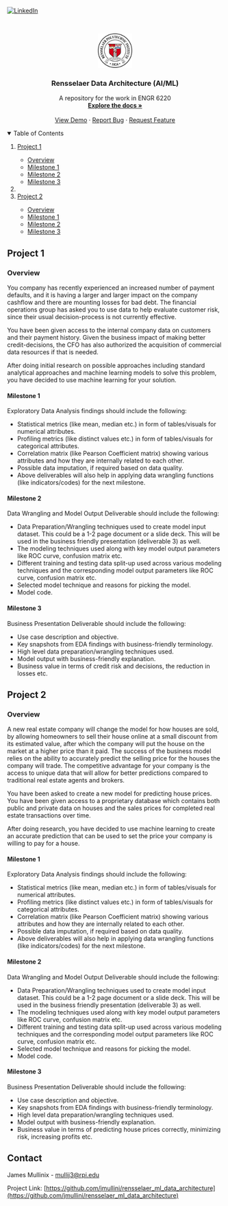 <!--
*** Thanks for checking out the Best-README-Template. If you have a suggestion
*** that would make this better, please fork the repo and create a pull request
*** or simply open an issue with the tag "enhancement".
*** Thanks again! Now go create something AMAZING! :D
-->



<!-- PROJECT SHIELDS -->
<!--
*** I'm using markdown "reference style" links for readability.
*** Reference links are enclosed in brackets [ ] instead of parentheses ( ).
*** See the bottom of this document for the declaration of the reference variables
*** for contributors-url, forks-url, etc. This is an optional, concise syntax you may use.
*** https://www.markdownguide.org/basic-syntax/#reference-style-links
-->
<!--[![Contributors][contributors-shield]][contributors-url]
[![Forks][forks-shield]][forks-url]
[![Stargazers][stars-shield]][stars-url]
[![Issues][issues-shield]][issues-url]
[![MIT License][license-shield]][license-url]-->
[![LinkedIn][linkedin-shield]](https://www.linkedin.com/in/james-mullinix-281787161/)



<!-- PROJECT LOGO -->
<br />
<p align="center">
  <a href="https://github.com/jmullini/rensselaer_ml_data_architecture">
    <img src="images/rens.png" alt="Logo" width="80" height="80">
  </a>

  <h3 align="center">Rensselaer Data Architecture (AI/ML)</h3>

  <p align="center">
    A repository for the work in ENGR 6220
    <br />
    <a href="https://github.com/jmullini/rensselaer_ml_data_architecture"><strong>Explore the docs »</strong></a>
    <br />
    <br />
    <a href="https://github.com/jmullini/rensselaer_ml_data_architecture">View Demo</a>
    ·
    <a href="https://github.com/jmullini/rensselaer_ml_data_architecture">Report Bug</a>
    ·
    <a href="https://github.com/jmullini/rensselaer_ml_data_architecture">Request Feature</a>
  </p>
</p>



<!-- TABLE OF CONTENTS -->
<details open="open">
  <summary>Table of Contents</summary>
  <ol>
    <li>
      <a href="#project-1">Project 1</a>
    </li>
    <ul>
        <li><a href="#overview">Overview</a></li>
        <li><a href="#milestone-1">Milestone 1</a></li>
        <li><a href="#milestone-2">Milestone 2</a></li>
        <li><a href="#milestone-3">Milestone 3</a></li>
      </ul>
    <li>
      <li><a href="#project-2">Project 2</a></li>
      <ul>
        <li><a href="#overview">Overview</a></li>
        <li><a href="#milestone-1">Milestone 1</a></li>
        <li><a href="#milestone-1">Milestone 2</a></li>
        <li><a href="#milestone-1">Milestone 3</a></li>
      </ul>
    </li>
    <!--
    <li><a href="#usage">Usage</a></li>
    <li><a href="#roadmap">Roadmap</a></li>
    <li><a href="#contributing">Contributing</a></li>
    <li><a href="#license">License</a></li>
    <li><a href="#contact">Contact</a></li>
    <li><a href="#acknowledgements">Acknowledgements</a></li>
    -->
  </ol>
</details>



<!-- ABOUT THE PROJECT -->
## Project 1

### Overview 

You company has recently experienced an increased number of payment defaults, and it is having a larger and larger impact on the company cashflow and there are mounting losses for bad debt. The financial operations group has asked you to use data to help evaluate customer risk, since their usual decision-process is not currently effective.

You have been given access to the internal company data on customers and their payment history. Given the business impact of making better credit-decisions, the CFO has also authorized the acquisition of commercial data resources if that is needed.

After doing initial research on possible approaches including standard analytical approaches and machine learning models to solve this problem, you have decided to use machine learning for your solution.

#### Milestone 1

Exploratory Data Analysis findings should include the following:

  * Statistical metrics (like mean, median etc.) in form of tables/visuals for numerical attributes.
  * Profiling metrics (like distinct values etc.) in form of tables/visuals for categorical attributes.
  * Correlation matrix (like Pearson Coefficient matrix) showing various attributes and how they are internally related to each other.
  * Possible data imputation, if required based on data quality.
  * Above deliverables will also help in applying data wrangling functions (like indicators/codes) for the next milestone.

#### Milestone 2

Data Wrangling and Model Output Deliverable should include the following:

  * Data Preparation/Wrangling techniques used to create model input dataset. This could be a 1-2 page document or a slide deck. This will be used in the business friendly presentation (deliverable 3) as well.
  * The modeling techniques used along with key model output parameters like ROC curve, confusion matrix etc.
  * Different training and testing data split-up used across various modeling techniques and the corresponding model output parameters like ROC curve, confusion matrix etc.
  * Selected model technique and reasons for picking the model.
  *  Model code.

#### Milestone 3

Business Presentation Deliverable should include the following:

  * Use case description and objective.
  * Key snapshots from EDA findings with business-friendly terminology.
  * High level data preparation/wrangling techniques used.
  * Model output with business-friendly explanation.
  * Business value in terms of credit risk and decisions, the reduction in losses etc.


## Project 2

### Overview

A new real estate company will change the model for how houses are sold, by allowing homeowners to sell their house online at a small discount from its estimated value, after which the company will put the house on the market at a higher price than it paid. The success of the business model relies on the ability to accurately predict the selling price for the houses the company will trade. The competitive advantage for your company is the access to unique data that will allow for better predictions compared to traditional real estate agents and brokers.

You have been asked to create a new model for predicting house prices. You have been given access to a proprietary database which contains both public and private data on houses and the sales prices for completed real estate transactions over time.

After doing research, you have decided to use machine learning to create an accurate prediction that can be used to set the price your company is willing to pay for a house.

#### Milestone 1

Exploratory Data Analysis findings should include the following:

  * Statistical metrics (like mean, median etc.) in form of tables/visuals for numerical attributes.
  * Profiling metrics (like distinct values etc.) in form of tables/visuals for categorical attributes.
  * Correlation matrix (like Pearson Coefficient matrix) showing various attributes and how they are internally related to each other.
  * Possible data imputation, if required based on data quality.
  * Above deliverables will also help in applying data wrangling functions (like indicators/codes) for the next milestone.

#### Milestone 2

Data Wrangling and Model Output Deliverable should include the following:

  * Data Preparation/Wrangling techniques used to create model input dataset. This could be a 1-2 page document or a slide deck. This will be used in the business friendly presentation (deliverable 3) as well.
  * The modeling techniques used along with key model output parameters like ROC curve, confusion matrix etc.
  * Different training and testing data split-up used across various modeling techniques and the corresponding model output parameters like ROC curve, confusion matrix etc.
  * Selected model technique and reasons for picking the model.
  *  Model code.

#### Milestone 3

Business Presentation Deliverable should include the following:

  * Use case description and objective.
  * Key snapshots from EDA findings with business-friendly terminology.
  * High level data preparation/wrangling techniques used.
  * Model output with business-friendly explanation.
  * Business value in terms of predicting house prices correctly, minimizing risk, increasing profits etc.


<!-- GETTING STARTED 
## Getting Started

This is an example of how you may give instructions on setting up your project locally.
To get a local copy up and running follow these simple example steps.

### Prerequisites

This is an example of how to list things you need to use the software and how to install them.
* npm
  ```sh
  npm install npm@latest -g
  ```

### Installation

1. Get a free API Key at [https://example.com](https://example.com)
2. Clone the repo
   ```sh
   git clone https://github.com/your_username_/Project-Name.git
   ```
3. Install NPM packages
   ```sh
   npm install
   ```
4. Enter your API in `config.js`
   ```JS
   const API_KEY = 'ENTER YOUR API';
   ```


-->
<!-- USAGE EXAMPLES 
## Usage

Use this space to show useful examples of how a project can be used. Additional screenshots, code examples and demos work well in this space. You may also link to more resources.

_For more examples, please refer to the [Documentation](https://example.com)_


-->
<!-- ROADMAP 
## Roadmap

See the [open issues](https://github.com/othneildrew/Best-README-Template/issues) for a list of proposed features (and known issues).


-->
<!-- CONTRIBUTING 
## Contributing

Contributions are what make the open source community such an amazing place to be learn, inspire, and create. Any contributions you make are **greatly appreciated**.

1. Fork the Project
2. Create your Feature Branch (`git checkout -b feature/AmazingFeature`)
3. Commit your Changes (`git commit -m 'Add some AmazingFeature'`)
4. Push to the Branch (`git push origin feature/AmazingFeature`)
5. Open a Pull Request

-->

<!-- LICENSE 
## License

Distributed under the MIT License. See `LICENSE` for more information.

-->

<!-- CONTACT -->
## Contact

James Mullinix - mullij3@rpi.edu

Project Link: [https://github.com/jmullini/rensselaer_ml_data_architecture](https://github.com/jmullini/rensselaer_ml_data_architecture)



<!-- ACKNOWLEDGEMENTS 
## Acknowledgements
* [GitHub Emoji Cheat Sheet](https://www.webpagefx.com/tools/emoji-cheat-sheet)
* [Img Shields](https://shields.io)
* [Choose an Open Source License](https://choosealicense.com)
* [GitHub Pages](https://pages.github.com)
* [Animate.css](https://daneden.github.io/animate.css)
* [Loaders.css](https://connoratherton.com/loaders)
* [Slick Carousel](https://kenwheeler.github.io/slick)
* [Smooth Scroll](https://github.com/cferdinandi/smooth-scroll)
* [Sticky Kit](http://leafo.net/sticky-kit)
* [JVectorMap](http://jvectormap.com)
* [Font Awesome](https://fontawesome.com)
-->



<!-- MARKDOWN LINKS & IMAGES -->
<!-- https://www.markdownguide.org/basic-syntax/#reference-style-links -->
[contributors-shield]: https://img.shields.io/github/contributors/othneildrew/Best-README-Template.svg?style=for-the-badge
[contributors-url]: https://github.com/othneildrew/Best-README-Template/graphs/contributors
[forks-shield]: https://img.shields.io/github/forks/othneildrew/Best-README-Template.svg?style=for-the-badge
[forks-url]: https://github.com/othneildrew/Best-README-Template/network/members
[stars-shield]: https://img.shields.io/github/stars/othneildrew/Best-README-Template.svg?style=for-the-badge
[stars-url]: https://github.com/othneildrew/Best-README-Template/stargazers
[issues-shield]: https://img.shields.io/github/issues/othneildrew/Best-README-Template.svg?style=for-the-badge
[issues-url]: https://github.com/othneildrew/Best-README-Template/issues
[license-shield]: https://img.shields.io/github/license/othneildrew/Best-README-Template.svg?style=for-the-badge
[license-url]: https://github.com/othneildrew/Best-README-Template/blob/master/LICENSE.txt
[linkedin-shield]: https://img.shields.io/badge/-LinkedIn-black.svg?style=for-the-badge&logo=linkedin&colorB=555
[linkedin-url]: https://linkedin.com/in/othneildrew
[product-screenshot]: images/screenshot.png
